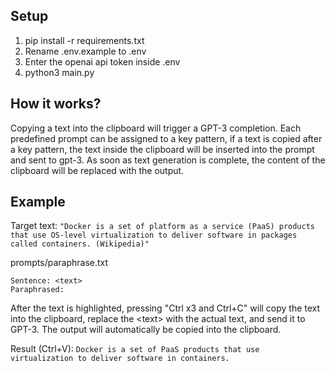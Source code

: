 ## Setup
1. pip install -r requirements.txt
2. Rename .env.example to .env
3. Enter the openai api token inside .env
4. python3 main.py


## How it works?
Copying a text into the clipboard will trigger a GPT-3 completion. Each predefined prompt can be assigned to a key pattern, if a text is copied after a key pattern, the text inside the clipboard will be inserted into the prompt and sent to gpt-3. As soon as text generation is complete, the content of the clipboard will be replaced with the output.

## Example
Target text:
```"Docker is a set of platform as a service (PaaS) products that use OS-level virtualization to deliver software in packages called containers. (Wikipedia)" ``` 

prompts/paraphrase.txt
```
Sentence: <text>
Paraphrased:
```
After the text is highlighted, pressing "Ctrl x3 and Ctrl+C" will copy the text into the clipboard, replace the \<text\> with the actual text, and send it to GPT-3. The output will automatically be copied into the clipboard.

Result (Ctrl+V):
```Docker is a set of PaaS products that use virtualization to deliver software in containers.```

